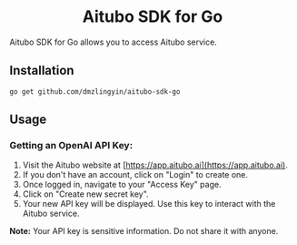 <h1 align="center">Aitubo SDK for Go</h1>

Aitubo SDK for Go allows you to access Aitubo service. 

## Installation

```
go get github.com/dmzlingyin/aitubo-sdk-go
```

## Usage

### Getting an OpenAI API Key:

1. Visit the Aitubo website at [https://app.aitubo.ai](https://app.aitubo.ai).
2. If you don't have an account, click on "Login" to create one.
3. Once logged in, navigate to your "Access Key" page.
4. Click on "Create new secret key".
5. Your new API key will be displayed. Use this key to interact with the Aitubo service.

**Note:** Your API key is sensitive information. Do not share it with anyone.